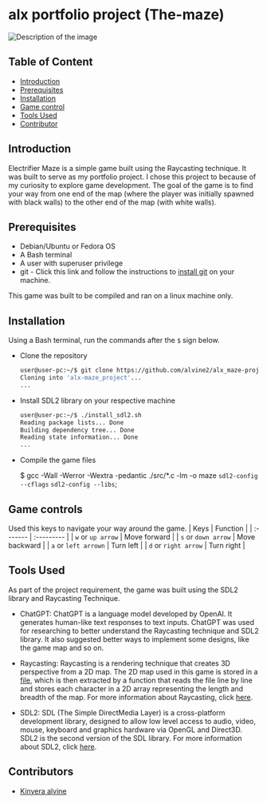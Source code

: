 # alx portfolio project (The-maze)

![Description of the image](https://github.com/alvine2/alx_maze-project/blob/main/pics/readme_gif.gif?raw=true)


## Table of Content
- [Introduction](#introduction)
- [Prerequisites](#prerequisites)
- [Installation](#concept)
- [Game control](game-controls)
- [Tools Used](#tools-used)
- [Contributor](#contributor)


## Introduction
Electrifier Maze is a simple game built using the Raycasting technique. It was built to serve as my portfolio project. I chose this project to because of my curiosity to explore game development. The goal of the game is to find your way from one end of the map (where the player was initially spawned with black walls) to the other end of the map (with white walls).

## Prerequisites
- Debian/Ubuntu or Fedora OS
- A Bash terminal
- A user with superuser privilege
- git - Click this link and follow the instructions to [install git](https://github.com/git-guides/install-git#install-git-on-linux) on your machine.

This game was built to be compiled and ran on a linux machine only.


## Installation
Using a Bash terminal, run the commands after the `$` sign below.
- Clone the repository

	```bash
	user@user-pc:~/$ git clone https://github.com/alvine2/alx_maze-project.git
	Cloning into 'alx-maze_project'...
	...
	```

- Install SDL2 library on your respective machine

	```bash
	user@user-pc:~/$ ./install_sdl2.sh
	Reading package lists... Done
	Building dependency tree... Done
	Reading state information... Done
	...
	```

- Compile the game files

	$ gcc -Wall -Werror -Wextra -pedantic ./src/*.c -lm -o maze `sdl2-config --cflags` `sdl2-config --libs`;


## Game controls
Used this keys to navigate your way around the game.
| Keys			| Function	|
|  :-------		| :---------	|
| `w` or `up arrow`	| Move forward  |
| `s` or `down arrow`	| Move backward |
| `a` or `left arrown`	| Turn left	|
| `d` or `right arrow`	| Turn right	|


## Tools Used
As part of the project requirement, the game was built using the SDL2 library and Raycasting Technique.
- ChatGPT: ChatGPT is a language model developed by OpenAI. It generates human-like text responses to text inputs.
	ChatGPT was used for researching to better understand the Raycasting technique and SDL2 library.
	It also suggested better ways to implement some designs, like the game map and so on.

- Raycasting: Raycasting is a rendering technique that creates 3D perspective from a 2D map. The 2D map used in this game is stored in a [file](/map/map1.txt), which is then extracted by a function that reads the file line by line and stores each character in a 2D array representing the length and breadth of the map. For more information about Raycasting, click [here](https://permadi.com/1996/05/ray-casting-tutorial-table-of-contents/).

- SDL2: SDL (The Simple DirectMedia Layer) is a cross-platform development library, designed to allow low level access to audio, video, mouse, keyboard and graphics hardware via OpenGL and Direct3D. SDL2 is the second version of the SDL library. For more information about SDL2, click [here](https://lazyfoo.net/tutorials/SDL/index.php).

## Contributors
- [Kinyera alvine](https://github.com/alvine2/alx_maze-project.git)
